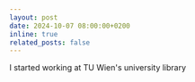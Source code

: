 ```yaml
---
layout: post
date: 2024-10-07 08:00:00+0200
inline: true
related_posts: false
---
```


I started working at TU Wien's university library
